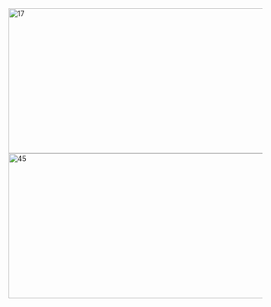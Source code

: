 <img width="512" height="288" alt="17" src="https://github.com/user-attachments/assets/e461b408-a7a2-446c-9580-cff16dfca394" />
<img width="512" height="288" alt="45" src="https://github.com/user-attachments/assets/be5a8278-92d8-4527-819a-52ea041d1872" />

